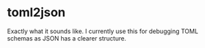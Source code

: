 # toml2json

Exactly what it sounds like. I currently use this for debugging TOML schemas
as JSON has a clearer structure.
